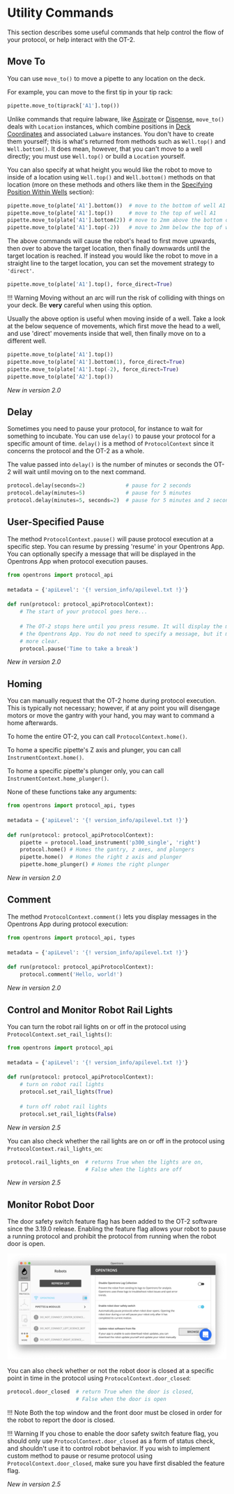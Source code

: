 # Utility Commands

This section describes some useful commands that help control the flow 
of your protocol, or help interact with the OT-2.

## Move To

You can use `move_to()` to move a pipette to any location on the deck.

For example, you can move to the first tip in your tip rack:

```python
pipette.move_to(tiprack['A1'].top())
```

Unlike commands that require labware, like
[Aspirate](liquid_control.md#aspirate) or
[Dispense](liquid_control.md#dispense),
`move_to()` deals with `Location` instances,
which combine positions in [Deck Coordinates](../new_protocol_api.md#deck-coordinates) and associated `Labware`
instances. You don't have to create them yourself; this is what's
returned from methods such as `Well.top()` and `Well.bottom()`. It
does mean, however, that you can't move to a well directly; you must
use `Well.top()` or build a `Location` yourself.

You can also specify at what height you would like the robot to move to
inside of a location using `Well.top()`
and `Well.bottom()` methods on that
location (more on these methods and others like them in the
[Specifying Position Within Wells](../labware/positioning.md) section):

```python
pipette.move_to(plate['A1'].bottom())  # move to the bottom of well A1
pipette.move_to(plate['A1'].top())     # move to the top of well A1
pipette.move_to(plate['A1'].bottom(2)) # move to 2mm above the bottom of well A1
pipette.move_to(plate['A1'].top(-2))   # move to 2mm below the top of well A1
```

The above commands will cause the robot's head to first move upwards,
then over to above the target location, then finally downwards until the
target location is reached. If instead you would like the robot to move
in a straight line to the target location, you can set the movement
strategy to `'direct'`.

```python
pipette.move_to(plate['A1'].top(), force_direct=True)
```

!!! Warning
    Moving without an arc will run the risk of colliding with things on your
    deck. Be **very** careful when using this option.


Usually the above option is useful when moving inside of a well. Take a
look at the below sequence of movements, which first move the head to a
well, and use 'direct' movements inside that well, then finally move
on to a different well.

```python
pipette.move_to(plate['A1'].top())
pipette.move_to(plate['A1'].bottom(1), force_direct=True)
pipette.move_to(plate['A1'].top(-2), force_direct=True)
pipette.move_to(plate['A2'].top())
```

_New in version 2.0_

## Delay

Sometimes you need to pause your protocol, for instance to wait for
something to incubate. You can use
`delay()` to pause your
protocol for a specific amount of time. `delay()` is a method of
`ProtocolContext` since it concerns
the protocol and the OT-2 as a whole.

The value passed into `delay()` is the number of minutes or seconds the
OT-2 will wait until moving on to the next command.

```python
protocol.delay(seconds=2)             # pause for 2 seconds
protocol.delay(minutes=5)             # pause for 5 minutes
protocol.delay(minutes=5, seconds=2)  # pause for 5 minutes and 2 seconds
```

## User-Specified Pause

The method `ProtocolContext.pause()`
will pause protocol execution at a specific step. You can resume by
pressing 'resume' in your Opentrons App. You can optionally specify a
message that will be displayed in the Opentrons App when protocol
execution pauses.

```python
from opentrons import protocol_api

metadata = {'apiLevel': '{! version_info/apilevel.txt !}'}

def run(protocol: protocol_apiProtocolContext):
    # The start of your protocol goes here...

    # The OT-2 stops here until you press resume. It will display the message in
    # the Opentrons App. You do not need to specify a message, but it makes things
    # more clear.
    protocol.pause('Time to take a break')
```

_New in version 2.0_

## Homing

You can manually request that the OT-2 home during protocol execution.
This is typically not necessary; however, if at any point you will
disengage motors or move the gantry with your hand, you may want to
command a home afterwards.

To home the entire OT-2, you can call
`ProtocolContext.home()`.

To home a specific pipette's Z axis and plunger, you can call
`InstrumentContext.home()`.

To home a specific pipette's plunger only, you can call
`InstrumentContext.home_plunger()`.

None of these functions take any arguments:

```python
from opentrons import protocol_api, types

metadata = {'apiLevel': '{! version_info/apilevel.txt !}'}

def run(protocol: protocol_apiProtocolContext):
    pipette = protocol.load_instrument('p300_single', 'right')
    protocol.home() # Homes the gantry, z axes, and plungers
    pipette.home()  # Homes the right z axis and plunger
    pipette.home_plunger() # Homes the right plunger
```

_New in version 2.0_

## Comment

The method `ProtocolContext.comment()`
lets you display messages in the Opentrons App during protocol
execution:

```python
from opentrons import protocol_api, types

metadata = {'apiLevel': '{! version_info/apilevel.txt !}'}

def run(protocol: protocol_apiProtocolContext):
    protocol.comment('Hello, world!')
```

_New in version 2.0_

## Control and Monitor Robot Rail Lights

You can turn the robot rail lights on or off in the protocol using
`ProtocolContext.set_rail_lights()`:

```python
from opentrons import protocol_api

metadata = {'apiLevel': '{! version_info/apilevel.txt !}'}

def run(protocol: protocol_apiProtocolContext):
    # turn on robot rail lights
    protocol.set_rail_lights(True)

    # turn off robot rail lights
    protocol.set_rail_lights(False)
```

_New in version 2.5_

You can also check whether the rail lights are on or off in the protocol
using `ProtocolContext.rail_lights_on`:

```python
protocol.rail_lights_on  # returns True when the lights are on,
                         # False when the lights are off
```

_New in version 2.5_


## Monitor Robot Door

The door safety switch feature flag has been added to the OT-2 software
since the 3.19.0 release. Enabling the feature flag allows your robot to
pause a running protocol and prohibit the protocol from running when the
robot door is open.

![image](../assets/images/feature_flags/door_safety_switch.png)

You can also check whether or not the robot door is closed at a specific
point in time in the protocol using
`ProtocolContext.door_closed`:

```python
protocol.door_closed  # return True when the door is closed,
                      # False when the door is open
```

!!! Note
    Both the top window and the front door must be closed in order for the
    robot to report the door is closed.


!!! Warning
    If you chose to enable the door safety switch feature flag, you should
    only use `ProtocolContext.door_closed`
    as a form of status check, and shouldn't use it to control robot
    behavior. If you wish to implement custom method to pause or resume
    protocol using `ProtocolContext.door_closed`, make sure you have first disabled the feature flag.

_New in version 2.5_
